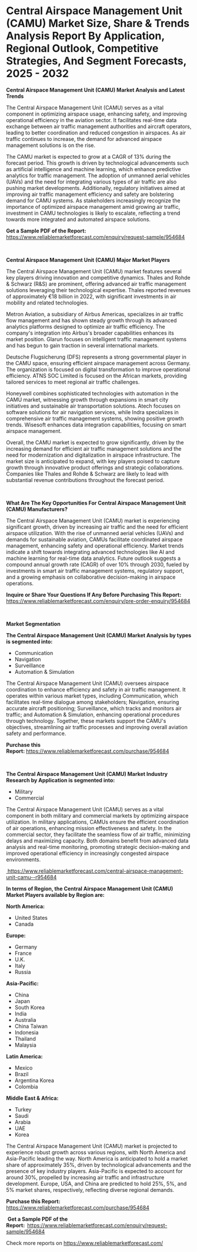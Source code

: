 <p><h1>Central Airspace Management Unit (CAMU) Market Size, Share & Trends Analysis Report By Application, Regional Outlook, Competitive Strategies, And Segment Forecasts, 2025 - 2032</h1></p><p><strong>Central Airspace Management Unit (CAMU) Market Analysis and Latest Trends</strong></p>
<p><p>The Central Airspace Management Unit (CAMU) serves as a vital component in optimizing airspace usage, enhancing safety, and improving operational efficiency in the aviation sector. It facilitates real-time data exchange between air traffic management authorities and aircraft operators, leading to better coordination and reduced congestion in airspaces. As air traffic continues to increase, the demand for advanced airspace management solutions is on the rise.</p><p>The CAMU market is expected to grow at a CAGR of 13% during the forecast period. This growth is driven by technological advancements such as artificial intelligence and machine learning, which enhance predictive analytics for traffic management. The adoption of unmanned aerial vehicles (UAVs) and the need for integrating various types of air traffic are also pushing market developments. Additionally, regulatory initiatives aimed at improving air traffic management efficiency and safety are bolstering demand for CAMU systems. As stakeholders increasingly recognize the importance of optimized airspace management amid growing air traffic, investment in CAMU technologies is likely to escalate, reflecting a trend towards more integrated and automated airspace solutions.</p></p>
<p><strong>Get a Sample PDF of the Report:&nbsp;</strong> <a href="https://www.reliablemarketforecast.com/enquiry/request-sample/954684?utm_campaign=3126&utm_medium=2&utm_source=Github&utm_content=ia&utm_term=30032025&utm_id=central-airspace-management-unit-camu">https://www.reliablemarketforecast.com/enquiry/request-sample/954684</a></p>
<p>&nbsp;</p>
<p><strong>Central Airspace Management Unit (CAMU) Major Market Players</strong></p>
<p><p>The Central Airspace Management Unit (CAMU) market features several key players driving innovation and competitive dynamics. Thales and Rohde & Schwarz (R&S) are prominent, offering advanced air traffic management solutions leveraging their technological expertise. Thales reported revenues of approximately €18 billion in 2022, with significant investments in air mobility and related technologies.</p><p>Metron Aviation, a subsidiary of Airbus Americas, specializes in air traffic flow management and has shown steady growth through its advanced analytics platforms designed to optimize air traffic efficiency. The company's integration into Airbus's broader capabilities enhances its market position. Glarun focuses on intelligent traffic management systems and has begun to gain traction in several international markets.</p><p>Deutsche Flugsicherung (DFS) represents a strong governmental player in the CAMU space, ensuring efficient airspace management across Germany. The organization is focused on digital transformation to improve operational efficiency. ATNS SOC Limited is focused on the African markets, providing tailored services to meet regional air traffic challenges.</p><p>Honeywell combines sophisticated technologies with automation in the CAMU market, witnessing growth through expansions in smart city initiatives and sustainable air transportation solutions. Atech focuses on software solutions for air navigation services, while Indra specializes in comprehensive air traffic management systems, showing positive growth trends. Wisesoft enhances data integration capabilities, focusing on smart airspace management.</p><p>Overall, the CAMU market is expected to grow significantly, driven by the increasing demand for efficient air traffic management solutions and the need for modernization and digitalization in airspace infrastructure. The market size is anticipated to expand, with key players poised to capture growth through innovative product offerings and strategic collaborations. Companies like Thales and Rohde & Schwarz are likely to lead with substantial revenue contributions throughout the forecast period.</p></p>
<p>&nbsp;</p>
<p><strong>What Are The Key Opportunities For Central Airspace Management Unit (CAMU) Manufacturers?</strong></p>
<p><p>The Central Airspace Management Unit (CAMU) market is experiencing significant growth, driven by increasing air traffic and the need for efficient airspace utilization. With the rise of unmanned aerial vehicles (UAVs) and demands for sustainable aviation, CAMUs facilitate coordinated airspace management, enhancing safety and operational efficiency. Market trends indicate a shift towards integrating advanced technologies like AI and machine learning for real-time data analytics. Future outlook suggests a compound annual growth rate (CAGR) of over 10% through 2030, fueled by investments in smart air traffic management systems, regulatory support, and a growing emphasis on collaborative decision-making in airspace operations.</p></p>
<p><strong>Inquire or Share Your Questions If Any Before Purchasing This Report:</strong> <a href="https://www.reliablemarketforecast.com/enquiry/pre-order-enquiry/954684?utm_campaign=3126&utm_medium=2&utm_source=Github&utm_content=ia&utm_term=30032025&utm_id=central-airspace-management-unit-camu">https://www.reliablemarketforecast.com/enquiry/pre-order-enquiry/954684</a></p>
<p>&nbsp;</p>
<p><strong>Market Segmentation</strong></p>
<p><strong>The Central Airspace Management Unit (CAMU) Market Analysis by types is segmented into:</strong></p>
<p><ul><li>Communication</li><li>Navigation</li><li>Surveillance</li><li>Automation & Simulation</li></ul></p>
<p><p>The Central Airspace Management Unit (CAMU) oversees airspace coordination to enhance efficiency and safety in air traffic management. It operates within various market types, including Communication, which facilitates real-time dialogue among stakeholders; Navigation, ensuring accurate aircraft positioning; Surveillance, which tracks and monitors air traffic; and Automation & Simulation, enhancing operational procedures through technology. Together, these markets support the CAMU's objectives, streamlining air traffic processes and improving overall aviation safety and performance.</p></p>
<p><strong>Purchase this Report:&nbsp;</strong><a href="https://www.reliablemarketforecast.com/purchase/954684?utm_campaign=3126&utm_medium=2&utm_source=Github&utm_content=ia&utm_term=30032025&utm_id=central-airspace-management-unit-camu">https://www.reliablemarketforecast.com/purchase/954684</a></p>
<p>&nbsp;</p>
<p><strong>The Central Airspace Management Unit (CAMU) Market Industry Research by Application is segmented into:</strong></p>
<p><ul><li>Military</li><li>Commercial</li></ul></p>
<p><p>The Central Airspace Management Unit (CAMU) serves as a vital component in both military and commercial markets by optimizing airspace utilization. In military applications, CAMUs ensure the efficient coordination of air operations, enhancing mission effectiveness and safety. In the commercial sector, they facilitate the seamless flow of air traffic, minimizing delays and maximizing capacity. Both domains benefit from advanced data analysis and real-time monitoring, promoting strategic decision-making and improved operational efficiency in increasingly congested airspace environments.</p></p>
<p><a href="https://www.reliablemarketforecast.com/central-airspace-management-unit-camu--r954684?utm_campaign=3126&utm_medium=2&utm_source=Github&utm_content=ia&utm_term=30032025&utm_id=central-airspace-management-unit-camu">&nbsp;https://www.reliablemarketforecast.com/central-airspace-management-unit-camu--r954684</a></p>
<p><strong>In terms of Region, the Central Airspace Management Unit (CAMU) Market Players available by Region are:</strong></p>
<p>
    <p> <strong> North America: </strong>
        <ul>
            <li>United States</li>
            <li>Canada</li>
        </ul>
        </p> 
    <p> <strong> Europe: </strong>
        <ul>
            <li>Germany</li>
            <li>France</li>
            <li>U.K.</li>
            <li>Italy</li>
            <li>Russia</li>
        </ul>
        </p> 
    <p> <strong> Asia-Pacific: </strong>
        <ul>
            <li>China</li>
            <li>Japan</li>
            <li>South Korea</li>
            <li>India</li>
            <li>Australia</li>
            <li>China Taiwan</li>
            <li>Indonesia</li>
            <li>Thailand</li>
            <li>Malaysia</li>
        </ul>
        </p> 
    <p> <strong> Latin America: </strong>
        <ul>
            <li>Mexico</li>
            <li>Brazil</li>
            <li>Argentina Korea</li>
            <li>Colombia</li>
        </ul>
        </p> 
    <p> <strong> Middle East & Africa: </strong>
        <ul>
            <li>Turkey</li>
            <li>Saudi</li>
            <li>Arabia</li>
            <li>UAE</li>
            <li>Korea</li>
        </ul>
    </p>
    </p>
<p><p>The Central Airspace Management Unit (CAMU) market is projected to experience robust growth across various regions, with North America and Asia-Pacific leading the way. North America is anticipated to hold a market share of approximately 35%, driven by technological advancements and the presence of key industry players. Asia-Pacific is expected to account for around 30%, propelled by increasing air traffic and infrastructure development. Europe, USA, and China are predicted to hold 25%, 5%, and 5% market shares, respectively, reflecting diverse regional demands.</p></p>
<p><strong>Purchase this Report: </strong><a href="https://www.reliablemarketforecast.com/purchase/954684?utm_campaign=3126&utm_medium=2&utm_source=Github&utm_content=ia&utm_term=30032025&utm_id=central-airspace-management-unit-camu">https://www.reliablemarketforecast.com/purchase/954684</a></p>
<p>&nbsp;<strong>Get a Sample PDF of the Report:&nbsp;&nbsp;</strong><a href="https://www.reliablemarketforecast.com/enquiry/request-sample/954684?utm_campaign=3126&utm_medium=2&utm_source=Github&utm_content=ia&utm_term=30032025&utm_id=central-airspace-management-unit-camu">https://www.reliablemarketforecast.com/enquiry/request-sample/954684</a></p>
<p><strong></strong></p>
<p>Check more reports on <a href="https://www.reliablemarketforecast.com/?utm_campaign=3126&utm_medium=2&utm_source=Github&utm_content=ia&utm_term=30032025&utm_id=central-airspace-management-unit-camu">https://www.reliablemarketforecast.com/</a></p>